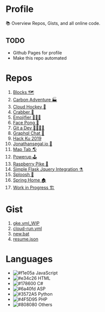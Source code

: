 # Profile
📚 Overview Repos, Gists, and all online code.

## TODO
 - Github Pages for profile
 - Make this repo automated

# Repos

1. [Blocks 🗺️](https://github.com/Jonathannsegal/blocks)
2. [Carbon Adventure 🏭](https://github.com/Jonathannsegal/carbon_adventure)
3. [Cloud Hockey 🏒](https://github.com/Jonathannsegal/cloud_hockey)
4. [Crabber 🦀](https://github.com/Jonathannsegal/crabber)
5. [Emojifier 🐊🌂🌄](https://github.com/Jonathannsegal/emojifier)
6. [Face Pong 🏓](https://github.com/Jonathannsegal/face_pong)
7. [Git a Dev 👨‍💻👩‍💻](https://github.com/Jonathannsegal/git_a_dev)
8. [Graphql Chat 💬](https://github.com/Jonathannsegal/graphql_chat)
9. [Hack Ku 2019](https://github.com/Jonathannsegal/hack_ku_2019)
10. [Jonathansegal.io 📝](https://github.com/Jonathannsegal/jonathansegal.io)
11. [Map Tab 🌎](https://github.com/Jonathannsegal/map_tab)
12. [Powerup 🕹️](https://github.com/Jonathannsegal/powerup)
13. [Raspberry Pike 🚴](https://github.com/Jonathannsegal/raspberry_pike)
14. [Simple Flask Jquery Integration ⚗️](https://github.com/Jonathannsegal/simple_flask_jquery_integration)
15. [Sploosh 🐠](https://github.com/Jonathannsegal/sploosh)
16. [Spring Home 🏠](https://github.com/Jonathannsegal/spring_home)
17. [Work in Progress 🏗](https://github.com/Jonathannsegal/work_in_progress)

# Gist

1. [gke.yml_WIP](https://gist.github.com/Jonathannsegal/8fe8add02950448dfbcbd39f46bc31b3)
2. [cloud-run.yml](https://gist.github.com/Jonathannsegal/33de97d5e9cbb18c0fd8230102ef4869)
3. [new.bat](https://gist.github.com/Jonathannsegal/ef4cb87e02333de8f86d493d90ed05ed)
4. [resume.json](https://gist.github.com/Jonathannsegal/d6f32a17e24add157a4f51781d97e943)

# Languages

- ![#f1e05a](https://placehold.it/15/f1e05a/f1e05a?text=+) JavaScript
- ![#e34c26](https://placehold.it/15/e34c26/e34c26?text=+) HTML
- ![#178600](https://placehold.it/15/178600/178600?text=+) C#
- ![#6a40fd](https://placehold.it/15/6a40fd/6a40fd?text=+) ASP
- ![#3572A5](https://placehold.it/15/3572A5/3572A5?text=+) Python
- ![#4F5D95](https://placehold.it/15/4F5D95/4F5D95?text=+) PHP
- ![#808080](https://placehold.it/15/808080/808080?text=+) Others